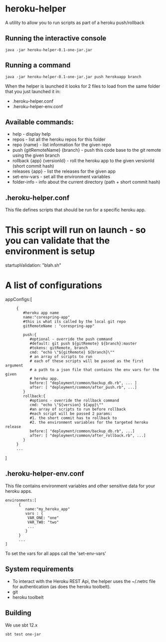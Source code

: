 # heroku-helper

A utility to allow you to run scripts as part of a heroku push/rollback

## Running the interactive console
    java -jar heroku-helper-0.1-one-jar.jar

## Running a command
    java -jar heroku-helper-0.1-one-jar.jar push herokuapp branch

When the helper is launched it looks for 2 files to load from the same folder that you just launched it in:
* .heroku-helper.conf
* .heroku-helper-env.conf

## Available commands:
* help - display help
* repos - list all the heroku repos for this folder
* repo {name} - list information for the given repo
* push {gitRemoteName} {branch} - push this code base to the git remote using the given branch
* rollback {app} {versionId} - roll the heroku app to the given versionId (short commit hash)
* releases {app} - list the releases for the given app
* set-env-vars - set all the environment variables
* folder-info - info about the current directory (path + short commit hash)

## .heroku-helper.conf
This file defines scripts that should be run for a specific heroku app.

   # This script will run on launch - so you can validate that the environment is setup
   startupValidation: "blah.sh"
   # A list of configurations
   appConfigs:[

         {
            #heroku app name
            name:"corespring-app"
            #this is what its called by the local git repo
            gitRemoteName : "corespring-app"

            push:{
               #optional - override the push command
               #default: git push ${gitRemote} ${branch}:master
               #tokens: gitRemote, branch
               cmd: "echo \"${gitRemote} ${branch}\""
               # an array of scripts to run
               # each of these scripts will be passed as the first argument
               # a path to a json file that contains the env vars for the given
               # heroku app.
               before:[ "deployment/common/backup_db.rb", ... ]
               after: [ "deployment/common/after_push.rb", ...]
            }
            rollback:{
               #options - override the rollback command
               cmd: "echo \"${version} ${app}\""
               #an array of scripts to run before rollback
               #each script will be passed 2 params:
               #1. the short commit has to rollback to
               #2. the environment variables for the targeted heroku release
               before:[ "deployment/common/backup_db.rb", ...]
               after: [ "deployment/common/after_rollback.rb", ...]
            }
         }
         ...
   ]

## .heroku-helper-env.conf
This file contains environment variables and other sensitive data for your heroku apps.

    environments:[
          {
             name:"my_heroku_app"
             vars : {
              VAR_ONE: "one"
              VAR_TWO: "two"
              ...
             }
          }
          ...
    ]

To set the vars for all apps call the 'set-env-vars'

## System requirements
* To interact with the Heroku REST Api, the helper uses the ~/.netrc file for authentication (as does the heroku toolbelt).
* git
* heroku toolbelt


## Building
We use sbt 12.x

    sbt test one-jar



